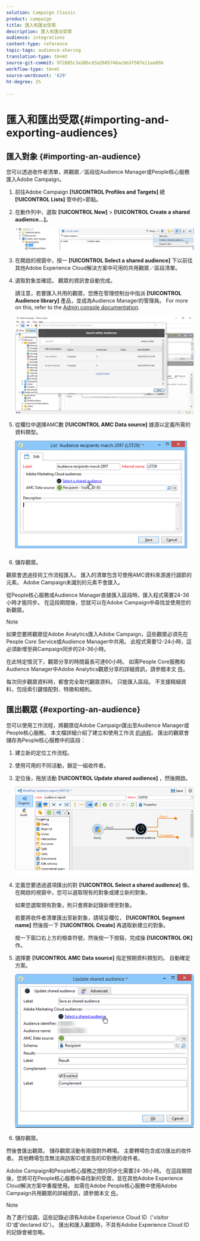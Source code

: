 ```yaml
---
solution: Campaign Classic
product: campaign
title: 匯入和匯出受眾
description: 匯入和匯出受眾
audience: integrations
content-type: reference
topic-tags: audience-sharing
translation-type: tm+mt
source-git-commit: 972885c3a38bcd3a260574bacbb3f507e11ae05b
workflow-type: tm+mt
source-wordcount: '629'
ht-degree: 2%

---
```



# 匯入和匯出受眾{#importing-and-exporting-audiences}

## 匯入對象 {#importing-an-audience}

您可以透過收件者清單，將觀眾／區段從Audience Manager或People核心服務匯入Adobe Campaign。

1. 前往Adobe Campaign **[!UICONTROL Profiles and Targets]** 總 **[!UICONTROL Lists]** 管中的>節點。
1. 在動作列中，選取 **[!UICONTROL New]** > **[!UICONTROL Create a shared audience...]**。

   ![](assets/aam_import_audience.png)

1. 在開啟的視窗中，按一 **[!UICONTROL Select a shared audience]** 下以前往其他Adobe Experience Cloud解決方案中可用的共用觀眾／區段清單。
1. 選取對象並確認。 觀眾的資訊會自動完成。

   請注意，若要匯入共用的觀眾，您應在管理控制台中指派 **[!UICONTROL Audience library]** 產品，並成為Audience Manager的管理員。 For more on this, refer to the [Admin console documentation](https://helpx.adobe.com/tw/enterprise/managing/user-guide.html).

   ![](assets/aam_import_audience_3.png)

1. 從欄位中選擇AMC數 **[!UICONTROL AMC Data source]** 據源以定義所需的資料類型。

   ![](assets/aam_import_audience_2.png)

1. 儲存觀眾。

觀眾會透過技術工作流程匯入。 匯入的清單包含可使用AMC資料來源進行調節的元素。 Adobe Campaign未識別的元素不會匯入。

從People核心服務或Audience Manager直接匯入區段時，匯入程式需要24-36小時才能同步。 在這段期間後，您就可以在Adobe Campaign中尋找並使用您的新觀眾。

>[!NOTE]
>
>如果您要將觀眾從Adobe Analytics匯入Adobe Campaign，這些觀眾必須先在People Core Service或Audience Manager中共用。 此程式需要12-24小時，這必須新增至與Campaign同步的24-36小時。
>
>在此特定情況下，觀眾分享的時間最長可達60小時。 如需People Core服務和Audience Manager中Adobe Analytics觀眾分享的詳細資訊，請參閱本文 [件](https://docs.adobe.com/content/help/en/analytics/components/segmentation/segmentation-workflow/seg-publish.html)。

每次同步觀眾資料時，都會完全取代觀眾資料。 只能匯入區段。 不支援精細資料，包括索引鍵值配對、特徵和規則。

## 匯出觀眾 {#exporting-an-audience}

您可以使用工作流程，將觀眾從Adobe Campaign匯出至Audience Manager或People核心服務。 本文檔詳細介紹了建立和使用工作流 [的過程](../../workflow/using/building-a-workflow.md)。 匯出的觀眾會儲存為People核心服務中的區段：

1. 建立新的定位工作流程。
1. 使用可用的不同活動，鎖定一組收件者。
1. 定位後，拖放活動 **[!UICONTROL Update shared audience]** ，然後開啟。

   ![](assets/aam_export_example.png)

1. 定義您要透過選項匯出的對 **[!UICONTROL Select a shared audience]** 像。 在開啟的視窗中，您可以選取現有的對象或建立新的對象。

   如果您選取現有對象，則只會將新記錄新增至對象。

   若要將收件者清單匯出至新對象，請填妥欄位， **[!UICONTROL Segment name]** 然後按一下 **[!UICONTROL Create]** 再選取新建立的對象。

   按一下窗口右上方的檢查符號，然後按一下按鈕，完成操 **[!UICONTROL OK]** 作。

1. 選擇要 **[!UICONTROL AMC Data source]** 指定預期資料類型的。 自動確定方案。

   ![](assets/aam_export_audience_activity.png)

1. 儲存觀眾。

然後會匯出觀眾。 儲存觀眾活動有兩個對外轉場。 主要轉場包含成功匯出的收件者。 其他轉場包含無法與訪客ID或宣告的ID對應的收件者。

Adobe Campaign和People核心服務之間的同步化需要24-36小時。 在這段期間後，您將可在People核心服務中尋找新的受眾，並在其他Adobe Experience Cloud解決方案中重複使用。 如需在Adobe People核心服務中使用Adobe Campaign共用觀眾的詳細資訊，請參閱本文 [件](https://docs.adobe.com/content/help/en/core-services/interface/audiences/t-audience-create.html)。

>[!NOTE]
>
>為了進行協調，這些記錄必須有Adobe Experience Cloud ID（&#39;visitor ID&#39;或&#39;declared ID&#39;）。 匯出和匯入觀眾時，不具有Adobe Experience Cloud ID的記錄會被忽略。

